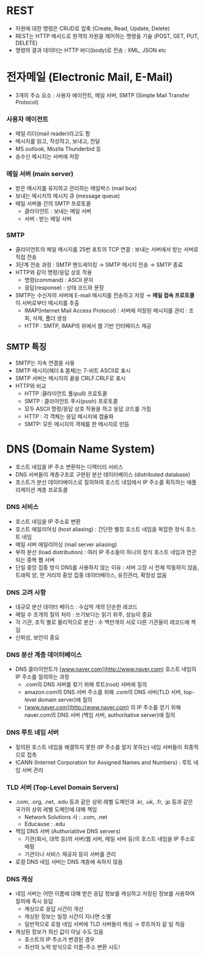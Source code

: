 # REST

- 자원에 대한 명령은 CRUD로 압축 (Create, Read, Update, Delete)
- REST는 HTTP 메서드로 원격의 자원을 제어하는 명령을 기술 (POST, GET, PUT, DELETE)
- 명령의 결과 데이터는 HTTP 바디(body)로 전송 : XML, JSON etc

# 전자메일 (Electronic Mail, E-Mail)

- 3개의 주쇼 요소 : 사용자 에이전트, 메일 서버, SMTP (Simple Mail Transfer Protocol)

### 사용자 에이전트

- 메일 리더(mail reader)라고도 함
- 메시지를 읽고, 작성하고, 보내고, 전달
- MS outlook, Mozila Thunderbid 등
- 송수신 메시지는 서버에 저장

### 메일 서버 (main server)

- 받은 메시지를 유지하고 관리하는 메일박스 (mail box)
- 보내는 메시지의 메시지 큐 (message queue)
- 메일 서버들 간의 SMTP 프로토콜
    - 클라이언트 : 보내는 메일 서버
    - 서버 : 받는 메일 서버

### SMTP

- 클라이언트의 메일 메시지를 25번 포트의 TCP 연결 : 보내는 서버에서 받는 서버로 직접 전송
- 3단계 전송 과정 : SMTP 핸드세이킹 → SMTP 메시지 전송 → SMTP 종료
- HTTP와 같이 명령/응답 상호 작용
    - 명령(command) : ASCII 문자
    - 응답(response) : 상태 코드와 문장
- SMTP는 수신자의 서버에 E-mail 메시지를 전송하고 저장 → **메일 접속 프로토콜**이 서버로부터 메시지를 추출
    - IMAP(Internet Mail Access Protocol) : 서버에 저장된 메시지를 관리 : 조회, 삭제, 폴더 생성
    - HTTP : SMTP, IMAP의 위에서 웹 기반 인터페이스 제공

## SMTP 특징

- SMTP는 지속 연결을 사용
- SMTP 메시지(헤더 & 몸체)는 7-비트 ASCII로 표시
- SMTP 서버는 메시지의 끝을 CRLF.CRLF로 표시
- HTTP와 비교
    - HTTP :클라이언트 풀(pull) 프로토콜
    - SMTP : 클라이언트 푸시(push) 프로토콜
    - 모두 ASCII 명령/응답 상호 작용을 하고 응답 코드를 가짐
    - HTTP : 각 객체는 응답 메시지에 캡슐화
    - SMTP: 모든 메시지의 객체를 한 메시지로 만듬

# DNS (Domain Name System)

- 호스트 네임을 IP 주소 변환하는 디렉터리 서비스
- DNS 서버들이 계층구조로 구현된 분산 데이터베이스 (distributed database)
- 호스트가 분산 데이터베이스로 질의하여 호스트 네임에서 IP 주소를 획득하는 애플리케이션 계층 프로토콜

### DNS 서비스

- 호스트 네임을 IP 주소로 변환
- 호스트 에일리어싱 (host aliasing) : 간단한 별칭 호스트 네임을 복잡한 정식 호스트 네임
- 메일 서버 에일리어싱 (mail server aliasing)
- 부하 분산 (load distribution) : 여러 IP 주소들이 하나의 정식 호스트 네임과 연관되는 중복 웹 서버
- 단일 중앙 집중 방식 DNS를 사용하지 않는 이유 : 서버 고장 시 전체 작동하지 않음, 트래픽 양, 먼 거리의 중앙 집중 데이터베이스, 유진관리, 확장성 없음

### DNS 고려 사항

- 대규모 분산 데이터 베이스 : 수십억 개의 단순한 레코드
- 매일 수 조개의 질의 처리 : 쓰기보다는 읽기 위주, 성능이 중요
- 각 기관, 조직 별로 물리적으로 분산 : 수 백만개의 서로 다른 기관들이 레코드에 책임
- 신뢰성, 보안이 중요


### DNS 분산 계층 데이터베이스

- DNS 클라이언트가 [www.naver.com](http://www.naver.com) 호스트 네임의 IP 주소를 질의하는 과정
    - .com의 DNS 서버를 찾기 위해 루트(root) 서버에 질의
    - amazon.com의 DNS 서버 주소를 위해 .com의 DNS 서버(TLD 서버, top-level domain server)에 질의
    - [www.naver.com](http://www.naver.com) 의 IP 주소를 얻기 위해 naver.com의 DNS 서버 (책임 서버, authoritative server)에 질의

### DNS 루트 네임 서버

- 질의된 호스트 네임을 해결하지 못한 (IP 주소를 알지 못하는) 네임 서버들이 최종적으로 접촉
- ICANN (Internet Corporation for Assigned Names and Numbers) : 루트 네임 서버 관리

### TLD 서버 (Top-Level Domain Servers)

- .com, .org, .net, .edu 등과 같은 상위 레벨 도메인과 .kr, .uk, .fr, .jp 등과 같은 국가의 상위 레벨 도메인에 대해 책임
    - Network Solutions 사 : .com, .net
    - Educause : .edu
- 책임 DNS 서버 (Authoriatitve DNS servers)
    - 기관(회사, 대학 등)의 서버(웹 서버, 메일 서버 등)의 호스트 네임을 IP 주소로 매핑
    - 기관이나 서비스 제공자 등이 서버를 관리
- 로컬 DNS 네임 서버는 DNS 계층에 속하지 않음

### DNS 캐싱

- 네임 서버는 어떤 이름에 대해 받은 응답 정보를 캐싱하고 저장된 정보를 사용하여 질의에 즉시 응답
    - 캐싱으로 응답 시간이 개선
    - 캐싱된 정보는 일정 시간이 지나면 소멸
    - 일반적으로 로컬 네임 서버에 TLD 서버들이 캐싱 → 루트까지 갈 일 적음
- 캐싱된 정보가 최신 값이 아닐 수도 있음
    - 호스트의 IP 주소가 변경된 경우
    - 최선의 노력 방식으로 이름-주소 변환 시도!
